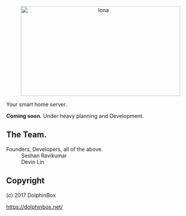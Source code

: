 <center><img src="http://dolphinbox.net/ionainstagram.png" 
alt="Iona" width="426" height="240" border="0" /></center>
<p>Your smart home server.</p>
<p><b>Coming soon.</b> Under heavy planning and Development.</p>

## The Team.
<dl>
  <dt>Founders, Developers, all of the above.</dt>
  <dd>Seshan Ravikumar</dd>
  <dd>Devin Lin</dd>
</dl>

## Copyright
(c) 2017 DolphinBox

https://dolphinbox.net/
